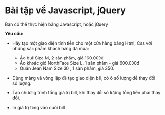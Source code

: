 # Bài tập về Javascript, jQuery

Bạn có thể thực hiện bằng Javascript, hoặc jQuery

**Yêu cầu:**

- Hãy tạo một giao diện tính tiền cho một cửa hàng bằng Html, Css với những sản phẩm khách hàng đã mua: 

    + Áo bull Size M, 2 sản phẩm, giá 160.000đ
    + Áo khoác gió NorthFace Size L, 1 sản phẩm - giá 
    600.000đ
    + Quần Jean Nam Size 30 , 1 sản phẩm, giá 350.
    
- Dùng mảng và vòng lặp để tạo giao diện bill, có ô số lượng để thay đổi số lượng.
- Tạo chương trình tổng giá trị bill, khi thay đổi số lượng tổng tiền phải thay đổi.
- In giá trị tổng vào cuối bill